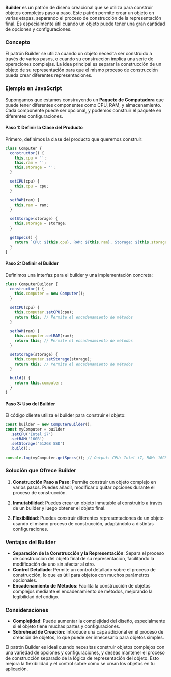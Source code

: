 **Builder** es un patrón de diseño creacional que se utiliza para construir objetos complejos paso a paso. Este patrón permite crear un objeto en varias etapas, separando el proceso de construcción de la representación final. Es especialmente útil cuando un objeto puede tener una gran cantidad de opciones y configuraciones.

### Concepto

El patrón Builder se utiliza cuando un objeto necesita ser construido a través de varios pasos, o cuando su construcción implica una serie de operaciones complejas. La idea principal es separar la construcción de un objeto de su representación para que el mismo proceso de construcción pueda crear diferentes representaciones.

### Ejemplo en JavaScript

Supongamos que estamos construyendo un **Paquete de Computadora** que puede tener diferentes componentes como CPU, RAM, y almacenamiento. Cada componente puede ser opcional, y podemos construir el paquete en diferentes configuraciones.

#### Paso 1: Definir la Clase del Producto

Primero, definimos la clase del producto que queremos construir:

```javascript
class Computer {
  constructor() {
    this.cpu = '';
    this.ram = '';
    this.storage = '';
  }

  setCPU(cpu) {
    this.cpu = cpu;
  }

  setRAM(ram) {
    this.ram = ram;
  }

  setStorage(storage) {
    this.storage = storage;
  }

  getSpecs() {
    return `CPU: ${this.cpu}, RAM: ${this.ram}, Storage: ${this.storage}`;
  }
}
```

#### Paso 2: Definir el Builder

Definimos una interfaz para el builder y una implementación concreta:

```javascript
class ComputerBuilder {
  constructor() {
    this.computer = new Computer();
  }

  setCPU(cpu) {
    this.computer.setCPU(cpu);
    return this; // Permite el encadenamiento de métodos
  }

  setRAM(ram) {
    this.computer.setRAM(ram);
    return this; // Permite el encadenamiento de métodos
  }

  setStorage(storage) {
    this.computer.setStorage(storage);
    return this; // Permite el encadenamiento de métodos
  }

  build() {
    return this.computer;
  }
}
```

#### Paso 3: Uso del Builder

El código cliente utiliza el builder para construir el objeto:

```javascript
const builder = new ComputerBuilder();
const myComputer = builder
  .setCPU('Intel i7')
  .setRAM('16GB')
  .setStorage('512GB SSD')
  .build();

console.log(myComputer.getSpecs()); // Output: CPU: Intel i7, RAM: 16GB, Storage: 512GB SSD
```

### Solución que Ofrece Builder

1. **Construcción Paso a Paso**: Permite construir un objeto complejo en varios pasos. Puedes añadir, modificar o quitar opciones durante el proceso de construcción.
  
2. **Inmutabilidad**: Puedes crear un objeto inmutable al construirlo a través de un builder y luego obtener el objeto final.

3. **Flexibilidad**: Puedes construir diferentes representaciones de un objeto usando el mismo proceso de construcción, adaptándolo a distintas configuraciones.

### Ventajas del Builder

- **Separación de la Construcción y la Representación**: Separa el proceso de construcción del objeto final de su representación, facilitando la modificación de uno sin afectar al otro.
- **Control Detallado**: Permite un control detallado sobre el proceso de construcción, lo que es útil para objetos con muchos parámetros opcionales.
- **Encadenamiento de Métodos**: Facilita la construcción de objetos complejos mediante el encadenamiento de métodos, mejorando la legibilidad del código.

### Consideraciones

- **Complejidad**: Puede aumentar la complejidad del diseño, especialmente si el objeto tiene muchas partes y configuraciones.
- **Sobrehead de Creación**: Introduce una capa adicional en el proceso de creación de objetos, lo que puede ser innecesario para objetos simples.

El patrón Builder es ideal cuando necesitas construir objetos complejos con una variedad de opciones y configuraciones, y deseas mantener el proceso de construcción separado de la lógica de representación del objeto. Esto mejora la flexibilidad y el control sobre cómo se crean los objetos en tu aplicación.